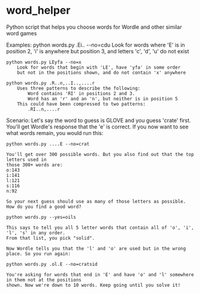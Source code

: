 # word_helper
Python script that helps you choose words for Wordle and other similar word games

Examples:
    python words.py .Ei.. --no=cdu
        Look for words where 'E' is in position 2, 'i' is anywhere
        but position 3, and letters 'c', 'd', 'u' do not exist

    python words.py LEyfa --no=x
        Look for words that begin with 'LE', have 'yfa' in some order
        but not in the positions shown, and do not contain 'x' anywhere
    
    python words.py .R..n,..I..,....r
        Uses three patterns to describe the following:
            Word contains 'RI' in positions 2 and 3.
            Word has an 'r' and an 'n', but neither is in position 5
        This could have been compressed to two patterns:
            .RI..n,....r

Scenario:
    Let's say the word to guess is GLOVE and you guess 'crate' first.
    You'll get Wordle's response that the 'e' is correct. If you now want
    to see what words remain, you would run this:
    
    python words.py ....E --no=crat

    You'll get over 300 possible words. But you also find out that the top letters used in
    those 300+ words are:
    o:143
    i:141
    l:121
    s:116
    n:92

    So your next guess should use as many of those letters as possible. How do you find a good word?

    python words.py --yes=oils

    This says to tell you all 5 letter words that contain all of 'o', 'i', 'l', 's' in any order.
    From that list, you pick "solid".

    Now Wordle tells you that the 'l' and 'o' are used but in the wrong place. So you run again:

    python words.py .ol.E --no=cratsid

    You're asking for words that end in 'E' and have 'o' and 'l' somewhere in them not at the positions
    shown. Now we're down to 10 words. Keep going until you solve it!

